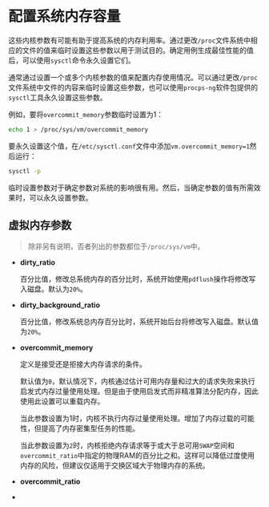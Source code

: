 # 配置系统内存容量

这些内核参数有可能有助于提高系统的内存利用率。通过更改`/proc`文件系统中相应的文件的值来临时设置这些参数以用于测试目的。确定用例生成最佳性能的值后，可以使用`sysctl`命令永久设置它们。

通常通过设置一个或多个内核参数的值来配置内存使用情况。可以通过更改`/proc`文件系统中文件的内容来临时设置这些参数，也可以使用`procps-ng`软件包提供的`sysctl`工具永久设置这些参数。

例如，要将`overcommit_memory`参数临时设置为1：

```bash
echo 1 > /proc/sys/vm/overcommit_memory
```

要永久设置这个值，在`/etc/sysctl.conf`文件中添加`vm.overcommit_memory=1`然后运行：

```bash
sysctl -p
```

临时设置参数对于确定参数对系统的影响很有用。然后，当确定参数的值有所需效果时，可以永久设置参数。

## 虚拟内存参数

> 除非另有说明，否者列出的参数都位于`/proc/sys/vm`中。

- **dirty_ratio**

  百分比值，修改总系统内存的百分比时，系统开始使用`pdflush`操作将修改写入磁盘。默认为`20%`。

- **dirty_background_ratio**

  百分比值，修改系统总内存百分比时，系统开始后台将修改写入磁盘。默认值为`20%`。

- **overcommit_memory**

  定义是接受还是拒接大内存请求的条件。

  默认值为`0`，默认情况下，内核通过估计可用内存量和过大的请求失败来执行启发式内存过量使用处理。但是由于使用启发式而非精准算法分配内存，因此使用此设置可以重载内存。

  当此参数设置为1时，内核不执行内存过量使用处理。增加了内存过载的可能性，但提高了内存密集型任务的性能。

  当此参数设置为`2`时，内核拒绝内存请求等于或大于总可用`SWAP`空间和`overcommit_ratio`中指定的物理RAM的百分比之和。这样可以降低过度使用内存的风险，但建议仅适用于交换区域大于物理内存的系统。

- **overcommit_ratio**

- 